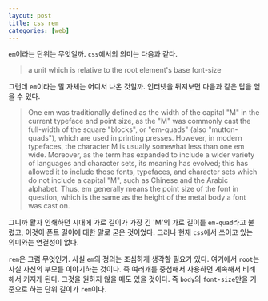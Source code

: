 ```yaml
---
layout: post
title: css rem
categories: [web]
---
```


`em`이라는 단위는 무엇일까. `css`에서의 의미는 다음과 같다.

> a unit which is relative to the root element's base font-size

그런데 `em`이라는 말 자체는 어디서 나온 것일까. 인터넷을 뒤져보면 다음과 같은 답을 얻을 수 있다.

> One em was traditionally defined as the width of the capital "M" in the current typeface and point size, as the "M" was commonly cast the full-width of the square "blocks", or "em-quads" (also "mutton-quads"), which are used in printing presses. However, in modern typefaces, the character M is usually somewhat less than one em wide. Moreover, as the term has expanded to include a wider variety of languages and character sets, its meaning has evolved; this has allowed it to include those fonts, typefaces, and character sets which do not include a capital "M", such as Chinese and the Arabic alphabet. Thus, em generally means the point size of the font in question, which is the same as the height of the metal body a font was cast on.

그니까 활자 인쇄하던 시대에 가로 길이가 가장 긴 'M'의 가로 길이를 `em-quad`라고 불렀고, 이것이 폰트 길이에 대한 말로 굳은 것이었다. 그러나 현재 `css`에서 쓰이고 있는 의미와는 연결성이 없다.

`rem`은 그럼 무엇인가. 사실 `em`의 정의는 조심하게 생각할 필요가 있다. 여기에서 `root`는 사실 자신의 부모를 이야기하는 것이다. 즉 여러개를 중첩해서 사용하면 계속해서 비례해서 커지게 된다. 그것을 원하지 않을 때도 있을 것이다. 즉 `body`의 `font-size`만을 기준으로 하는 단위 길이가 `rem`이다.
